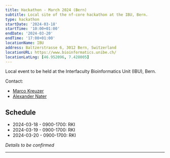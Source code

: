 ```yaml
---
title: Hackathon - March 2024 (Bern)
subtitle: Local site of the nf-core hackathon at the IBU, Bern.
type: hackathon
startDate: '2024-03-18'
startTime: '10:00+01:00'
endDate: '2024-03-20'
endTime: '17:00+01:00'
locationName: IBU
address: Baltzerstrasse 6, 3012 Bern, Switzerland
locationURL: https://www.bioinformatics.unibe.ch/
locationLatLng: [46.952096, 7.428005]
---
```


Local event to be held at the Interfaculty Bioinformatics Unit (IBU), Bern.

Contact:

- [<i class="fab fa-slack"></i> Marco Kreuzer](https://nfcore.slack.com/team/U04DFQ76WAD)
- [<i class="fab fa-slack"></i> Alexander Nater](https://nfcore.slack.com/team/U04LPGYGADQ)

## Schedule

- 2024-03-18 - 0900-1700: RKI
- 2024-03-19 - 0900-1700: RKI
- 2024-03-20 - 0900-1700: RKI

_Details to be confirmed_

---
